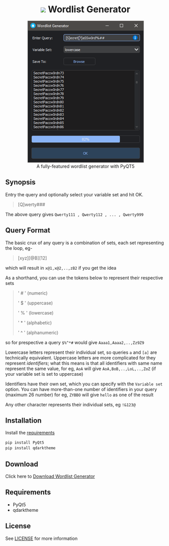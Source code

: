 
<h1 align='center'> <img width=32 src='password.ico'> Wordlist Generator</h1>
<p align='center'>
    <img src='../../_img/wordlist_generator.PNG'><br>
    A fully-featured wordlist generator with PyQT5
</p>

## Synopsis

Entry the query and optionally select your variable set and hit OK. 
> [Q]werty###

The above query gives `Qwerty111 , Qwerty112 , ... , Qwerty999`

## Query Format

The basic crux of any query is a combination of sets, each set representing the loop, eg-
> [xyz][@B][12]

which will result in `x@1,x@2,..,zB2` if you get the idea

As a shorthand, you can use the tokens below to represent their respective sets  
> ' # ' (numeric)
> 
> ' $ '  (uppercase) 
> 
> ' % ' (lowercase)
> 
> ' * ' (alphabetic)
> 
> ' ^ ' (alphanumeric)  

so for prespective a query `$%^*#` would give `Aaaa1,Aaaa2,..,Zz9Z9`

Lowercase letters represent their individual set, so queries `a` and `[a]` are technically equivalent.
Uppercase letters are more complicated for they represent *identifiers*; what this means is that all identifiers with same name represent the same value,
for eg, `AoA` will give `AoA,BoB,..,LoL,..,ZoZ` (if your variable set is set to uppercase)

Identifiers have their own set, which you can specify with the `Variable set` option.
You can have more-than-one number of identifiers in your query (maximum 26 number) for eg, `ZYBBO` will give `hello` as one of the result

Any other character represents their individual sets, eg `!&123@`

## Installation

Install the [requirements](#requirements)
```bash
pip install PyQt5
pip install qdarktheme
```

## Download

Click here to [Download Wordlist Generator](https://downgit.github.io/#/home?url=https://github.com/besnoi/pyapps/tree/main/src/Wordlist%20Generator)

## Requirements
- PyQt5
- qdarktheme

## License

See [LICENSE](https://github.com/besnoi/pyApps/blob/main/LICENSE) for more information
